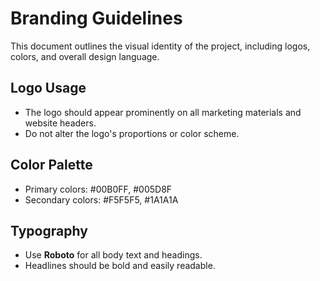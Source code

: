 # Branding Guidelines

This document outlines the visual identity of the project, including logos, colors, and overall design language.

## Logo Usage
- The logo should appear prominently on all marketing materials and website headers.
- Do not alter the logo's proportions or color scheme.

## Color Palette
- Primary colors: #00B0FF, #005D8F
- Secondary colors: #F5F5F5, #1A1A1A

## Typography
- Use **Roboto** for all body text and headings.
- Headlines should be bold and easily readable.
